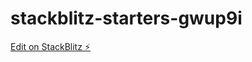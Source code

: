 # stackblitz-starters-gwup9i

[Edit on StackBlitz ⚡️](https://stackblitz.com/edit/stackblitz-starters-gwup9i)